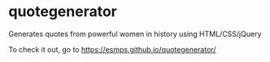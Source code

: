 # quotegenerator
Generates quotes from powerful women in history using HTML/CSS/jQuery

To check it out, go to https://esmps.github.io/quotegenerator/ 

